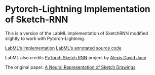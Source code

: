 # Pytorch-Lightning Implementation of Sketch-RNN

This is a version of the LabML implementation of SketchRNN modified slightly to work with Pytorch-Lightning.

[LabML's implementation](https://github.com/lab-ml/nn)
[LabML's annotated source code](https://lab-ml.com/labml_nn/sketch_rnn/)

LabML also credits [PyTorch Sketch RNN](https://github.com/alexis-jacq/Pytorch-Sketch-RNN) project by
[Alexis David Jacq](https://github.com/alexis-jacq)

The original paper: [A Neural Representation of Sketch Drawings](https://arxiv.org/abs/1704.03477)